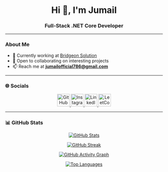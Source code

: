 <!-- GitHub README -->

<h1 align="center">Hi 👋, I'm Jumail</h1>
<h3 align="center"> Full-Stack .NET Core Developer</h3>

---

### About Me

- 🚀 Currently working at [Bridgeon Solution](http://bridgeon.in/)
- 🤝 Open to collaborating on interesting projects
- 📫 Reach me at **jumailofficial786@gmail.com**




---

### 🌐 Socials

<p align="center">
  <a href="https://github.com/jumail12" target="_blank">
    <img src="https://raw.githubusercontent.com/danielcranney/readme-generator/main/public/icons/socials/github.svg" width="40" height="40" alt="GitHub">
  </a>
  <a href="https://www.instagram.com/jumail_._0_1/" target="_blank">
    <img src="https://raw.githubusercontent.com/danielcranney/readme-generator/main/public/icons/socials/instagram.svg" width="40" height="40" alt="Instagram">
  </a>
  <a href="https://www.linkedin.com/in/muhammed-jumail-4b064728b/" target="_blank">
    <img src="https://raw.githubusercontent.com/danielcranney/readme-generator/main/public/icons/socials/linkedin.svg" width="40" height="40" alt="LinkedIn">
  </a>
  <a href="https://leetcode.com/u/jumail_12/" target="_blank">
    <img src="https://raw.githubusercontent.com/rahuldkjain/github-profile-readme-generator/master/src/images/icons/Social/leet-code.svg" width="40" height="40" alt="LeetCode">
  </a>
</p>

---

### 📊 GitHub Stats

<p align="center">
  <a href="http://www.github.com/jumail12">
    <img src="https://github-readme-stats.vercel.app/api?username=jumail12&show_icons=true&count_private=true&title_color=0891b2&text_color=ffffff&icon_color=0891b2&bg_color=1c1917&hide_border=true" alt="GitHub Stats">
  </a>
</p>
<p align="center">
  <a href="http://www.github.com/jumail12">
    <img src="https://github-readme-streak-stats.herokuapp.com/?user=jumail12&stroke=ffffff&background=1c1917&ring=0891b2&fire=0891b2&currStreakNum=ffffff&currStreakLabel=0891b2&sideNums=ffffff&sideLabels=ffffff&dates=ffffff&hide_border=true" alt="GitHub Streak">
  </a>
</p>
<p align="center">
  <a href="https://activity-graph.herokuapp.com/graph?username=jumail12&bg_color=1c1917&color=ffffff&line=0891b2&point=ffffff&area_color=1c1917&area=true&hide_border=true&custom_title=GitHub%20Activity%20Graph">
    <img src="https://activity-graph.herokuapp.com/graph?username=jumail12&theme=react-dark&hide_border=true" alt="GitHub Activity Graph">
  </a>
</p>
<p align="center">
  <a href="https://github.com/jumail12">
    <img src="https://github-readme-stats.vercel.app/api/top-langs/?username=jumail12&langs_count=8&layout=compact&title_color=0891b2&text_color=ffffff&icon_color=0891b2&bg_color=1c1917&hide_border=true" alt="Top Languages">
  </a>
</p>





